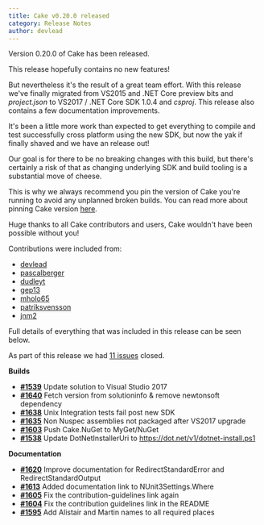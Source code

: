 ```yaml
---
title: Cake v0.20.0 released
category: Release Notes
author: devlead
---
```


Version 0.20.0 of Cake has been released.

This release hopefully contains no new features!

But nevertheless it's the result of a great team effort.
With this release we've finally migrated from VS2015 and .NET Core preview bits and  _project.json_ to VS2017 / .NET Core SDK 1.0.4 and _csproj_.
This release also contains a few documentation improvements.

It's been a little more work than expected to get everything to compile and test successfully cross platform using the new SDK, but now the yak if finally shaved and we have an release out!

Our goal is for there to be no breaking changes with this build, but there's certainly a risk of that as changing underlying SDK and build tooling is a substantial move of cheese.

This is why we always recommend you pin the version of Cake you're running to avoid any unplanned broken builds. You can read more about pinning Cake version [here](http://cakebuild.net/docs/tutorials/pinning-cake-version).

Huge thanks to all Cake contributors and users, Cake wouldn't have been possible without you!

Contributions were included from:

- [devlead](https://github.com/devlead)
- [pascalberger](https://github.com/pascalberger)
- [dudleyt](https://github.com/dudleyt)
- [gep13](https://github.com/gep13)
- [mholo65](https://github.com/mholo65)
- [patriksvensson](https://github.com/patriksvensson)
- [jnm2](https://github.com/jnm2)


Full details of everything that was included in this release can be seen below.

<!--excerpt-->

As part of this release we had [11 issues](https://github.com/cake-build/cake/issues?milestone=31&state=closed) closed.

__Builds__

- [__#1539__](https://github.com/cake-build/cake/issues/1539) Update solution to Visual Studio 2017
- [__#1640__](https://github.com/cake-build/cake/issues/1640) Fetch version from solutioninfo & remove newtonsoft dependency
- [__#1638__](https://github.com/cake-build/cake/issues/1638) Unix Integration tests fail post new SDK
- [__#1635__](https://github.com/cake-build/cake/issues/1635) Non Nuspec assemblies not packaged after VS2017 upgrade
- [__#1603__](https://github.com/cake-build/cake/issues/1603) Push Cake.NuGet to MyGet/NuGet
- [__#1538__](https://github.com/cake-build/cake/issues/1538) Update DotNetInstallerUri to https://dot.net/v1/dotnet-install.ps1

__Documentation__

- [__#1620__](https://github.com/cake-build/cake/issues/1620) Improve documentation for RedirectStandardError and RedirectStandardOutput
- [__#1613__](https://github.com/cake-build/cake/pull/1613) Added documentation link to NUnit3Settings.Where
- [__#1605__](https://github.com/cake-build/cake/pull/1605) Fix the contribution-guidelines link again
- [__#1604__](https://github.com/cake-build/cake/pull/1604) Fix the contribution guidelines link in the README
- [__#1595__](https://github.com/cake-build/cake/issues/1595) Add Alistair and Martin names to all required places
